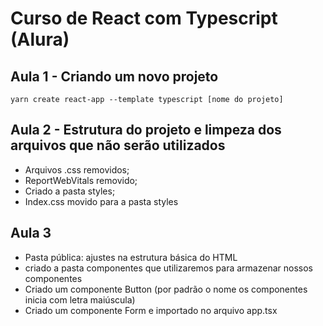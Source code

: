 # Curso de React com Typescript (Alura)

## Aula 1 - Criando um novo projeto
  `yarn create react-app --template typescript [nome do projeto]`

## Aula 2 - Estrutura do projeto e limpeza dos arquivos que não serão utilizados
  - Arquivos .css removidos;
  - ReportWebVitals removido;
  - Criado a pasta styles;
  - Index.css movido para a pasta styles

## Aula 3
  - Pasta pública: ajustes na estrutura básica do HTML
  - criado a pasta componentes que utilizaremos para armazenar nossos componentes
  - Criado um componente Button (por padrão o nome os componentes inicia com letra maiúscula)
  - Criado um componente Form e importado no arquivo app.tsx